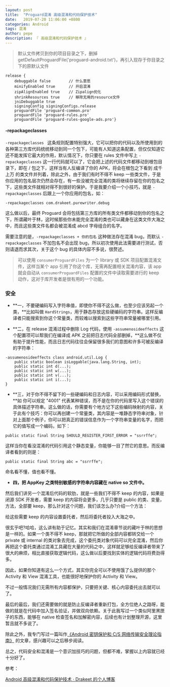 ```yaml
---
layout: post
title:  "Proguard混淆 高级混淆和代码保护技术"
date:   2019-07-20 11:06:00 +0800
categories: Android
tags: 混淆
author: pepe
description: 『 高级混淆和代码保护技术 』
---
```


> 默认文件拷贝到你的项目目录之下，删掉 getDefaultProguardFile('proguard-android.txt')，再引入现存于你目录之下的原默认文件

```
release { 
    debuggable false        // 什么意思 
    minifyEnabled true      // 开启混淆
    zipAlignEnabled true    // Zipalign优化
    shrinkResources true    // 移除无用的resource文件
    jniDebuggable true
    signingConfig signingConfigs.release 
    proguardFile 'proguard-common.pro' 
    proguardFile 'proguard-rules.pro' 
    proguardFile 'proguard-rules-google-ads.pro'} 
```

#### **-repackageclasses**

`-repackageclasses ` 这条规则配置特别强大，它可以把你的代码以及所使用到的各种第三方库代码统统移动到同一个包下，可能有人知道这条配置，但仅仅知道它还不能发挥它最大的作用，默认情况下，你只要在 rules 文件中写上 `-repackageclasses` 这一行代码就可以了，它会把上述的代码文件都移动到根包目录下，即在 / 包之下，这样当有人反编译了你的 APK，将会在根包之下看到 成千上万 的类文件并列着，除此之外，由于我们有时不得不 keep 一些类文件，于是你应用的包名层次仍然会存在，有一些没被完全混淆的类将继续存留在你的包名之下，这些类文件就相对得不到很好的保护。于是我要介绍一个小技巧，就是 `-repackageclasses` 后跟上一个你应用的包名，如：
```
-repackageclasses com.drakeet.purewriter.debug
```
这么做以后，最终 Proguard 会将包括第三方库的所有类文件都移动到你的包名之下，所谓藏叶于林，这时候那些你未能完全混淆的类也可以藏身在这类文件大海之中，而且这些类文件名都会被混淆成 abcd 字母组合的名字。

需要注意的是，`-repackageclasses + 你的包名` 这种做法存在混淆 bug，而默认 `-repackageclasses` 不加包名不会出现 bug，所以初次使用此法需要进行测试，否则请退而求其次，关于这个 bug 的具体内容不多说，很赘述。

> 可以使用 `consumerProguardFiles` 为一个 library 或 SDK 项目配置混淆文件，这样当某个 app 引用了你这个库，无需再配置相关混淆内容，该 app 就会自动从 `consumerProguardFiles` 配置的文件中读取需要进行的 keep 动作，这对于库开发者是很有用的一个功能。


### **安全**

* **一，不要硬编码写入字符串值，即使你不得不这么做，也至少应该另起一个类，**比如叫做 `HardStrings`，用于静态存放这些硬编码的字符串。这样反编译者只能搜索到你这个常量类，而较难以搜索到这些字符串常量被哪里引用。

* **二，在 release 混淆过程中删除 Log 代码，使用 `-assumenosideeffects` 这个配置项可以帮我们在编译成 APK 之前把日志代码全部删掉，**这么做不仅有助于提升性能，而且日志代码往往会保留很多我们的意图和许多可被反编译的字符串：

```
-assumenosideeffects class android.util.Log { 
    public static boolean isLoggable(java.lang.String, int); 
    public static int d(...); 
    public static int w(...); 
    public static int v(...); 
    public static int i(...); 
} 
```

* **三，对于你不得不留下的一些硬编码和日志内容，可以采用编码形式替换，**如 你可以规定 "4001" 代表某种错误，而不是在你的代码里写入这个错误的具体描述字符串。这么做的话，你需要有个地方记下这些编码映射的内容，关于此有个技巧：你可以再创建一个常量类，其内容是一堆静态字符串对象，针对上面那个例子，你可以把真正的错误信息作为一个字符串变量的名字，而把它的值写成一个编码，如下：
```
public static final String SHOULD_REGISTER_FIRST_ERROR = "ssrrffe"; 
```
这样当你在看没混淆的代码引用这个静态变量，你能够一目了然它的意思。而反编译者看到的则是：
```
public static final String abc = "ssrrffe"; 
```
命名看不懂，值也看不懂。

* **四，把 AppKey 之类特别敏感的字符串内容藏在 native so 文件中。**


然后我们讲另一个混淆后代码的软肋，就是一些我们不得不 keep 的内容，如果是闭源 SDK 开发者，需要 keep 的内容将会更多，几乎只要是 public 的类、变量，方法，全部要 keep，那么针对这个问题，我们该怎么办?介绍一个方法：

给这些需要 keep 的内容设置委托者，然后将委托者投入大海之中。

很玄乎吧?哈哈，这么讲有助于记忆。其实和我们在混淆章节说的藏叶于林的思想是一样的。如果一个类不得不 keep，那就把它所做的全部内容都转交给一个 private 或 internal 的类对象去完成，这个委托类对象代码可以完全混淆，然后你再把这个委托类通过混淆工具藏在大量的代码之中，这样就足够给反编译者带来了很大的麻烦，相比直接获取逻辑代码，这么做以后要找到实体的逻辑代码将费劲得多。

因此，如果你知道有这么一个方式，其实你完全可以不使用饿了么提供的那个 Activity 和 View 混淆工具，也能很好地保护你的 Activity 和 View。

不过一般情况我们无需所有内容都保护，只要把关键、核心内容委托出去就可以了。

最后的最后，我们还需要做的就是防止反编译者重新打包，全方位绝人之路呀，能做的就是在代码中加入签名验证，并做双向依赖。关于此我写过一个类似阿里黑匣子的东西，能够在 native 检查签名和加解密内容，后续也有计划整理开源，这里暂且就不多说了。

除此之外，我专门写过一篇叫作[《Android 密钥保护和 C/S 网络传输安全理论指南》](https://www.diycode.cc/topics/501) 的文章，感兴趣可以之后移步阅读。

总之，代码安全和混淆是一个意识加技巧的问题，但都不难，掌握以上内容就已经十分好了。




参考：

[Android 高级混淆和代码保护技术 · Drakeet 的个人博客](https://blog.csdn.net/hqiangtai/article/details/76037244)